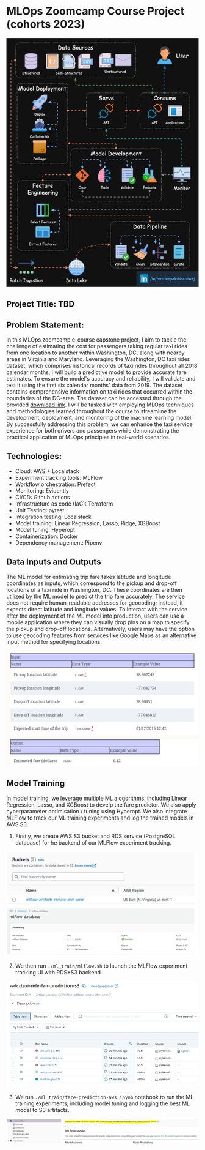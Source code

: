 # MLOps Zoomcamp Course Project (cohorts 2023)

<p align="center">
  <img src="img/mlops-high-level.gif" alt="Data Schema">
</p>

## Project Title: TBD

## Problem Statement:

In this MLOps zoomcamp e-course capstone project, I aim to tackle the challenge of estimating the cost for passengers taking regular taxi rides from one location to another within Washington, DC, along with nearby areas in Virginia and Maryland. Leveraging the Washington, DC taxi rides dataset, which comprises historical records of taxi rides throughout all 2018 calendar months, I will build a predictive model to provide accurate fare estimates. To ensure the model's accuracy and reliability, I will validate and test it using the first six calendar months' data from 2019. The dataset contains comprehensive information on taxi rides that occurred within the boundaries of the DC-area. The dataset can be accessed through the provided [download link](https://opendata.dc.gov/search?categories=transportation&q=taxi&type=document%20link). I will be tasked with employing MLOps techniques and methodologies learned throughout the course to streamline the development, deployment, and monitoring of the machine learning model. By successfully addressing this problem, we can enhance the taxi service experience for both drivers and passengers while demonstrating the practical application of MLOps principles in real-world scenarios.

## Technologies:

- Cloud: AWS + Localstack
- Experiment tracking tools: MLFlow
- Workflow orchestration: Prefect
- Monitoring: Evidently
- CI/CD: Github actions
- Infrastructure as code (IaC): Terraform
- Unit Testing: pytest
- Integration testing: Localstack
- Model training: Linear Regression, Lasso, Ridge, XGBoost
- Model tuning: Hyperopt
- Containerization: Docker
- Dependency management: Pipenv

## Data Inputs and Outputs

The ML model for estimating trip fare takes latitude and longitude coordinates as inputs, which correspond to the pickup and drop-off locations of a taxi ride in Washington, DC. These coordinates are then utilized by the ML model to predict the trip fare accurately. The service does not require human-readable addresses for geocoding; instead, it expects direct latitude and longitude values. To interact with the service after the deployment of the ML model into production, users can use a mobile application where they can visually drop pins on a map to specify the pickup and drop-off locations. Alternatively, users may have the option to use geocoding features from services like Google Maps as an alternative input method for specifying locations.

<p align="center">
  <img src="img/data_schema.PNG" alt="Data Schema">
</p>

## Model Training

In [model training](./ml_train/), we leverage multiple ML alogorithms, including Linear Regression, Lasso, and XGBoost to develp the fare predictor. We also apply hyperparameter optimisation / tuning using Hyperopt. We also integrate MLFlow to track our ML training experiments and log the trained models in AWS S3. 

1. Firstly, we create AWS S3 bucket and RDS service (PostgreSQL database) for he backend of our MLFlow experiment tracking.

<p align="center">
  <img src="img/rds_s3.PNG" alt="Data Schema">
</p>

2. We then run `./ml_train/mlflow.sh` to launch the MLFlow experiment tracking UI with RDS+S3 backend.

<p align="center">
  <img src="img/mlflow_ui.PNG" alt="Data Schema">
</p>

3. We run `./ml_train/fare-prediction-aws.ipynb` notebook to run the ML training experiments, including model tuning and logging the best ML model to S3 artifacts. 

<p align="center">
  <img src="img/best_model_mlflow_s3.PNG" alt="Data Schema">
</p>
